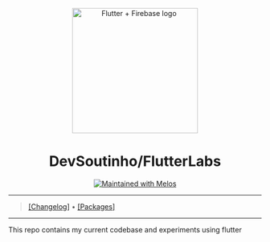 <p align="center">
  <a href="https://github.com/devsoutinho">
    <img width="250px" src="https://github.com/devsoutinho.png" alt="Flutter + Firebase logo"><br/>
  </a>
  <h1 align="center">DevSoutinho/FlutterLabs</h1>
</p>

<p align="center">
  <a href="https://github.com/invertase/melos">
    <img src="https://img.shields.io/badge/maintained%20with-melos-f700ff.svg?style=flat-square" alt="Maintained with Melos" />
  </a>
</p>

---

> [[Changelog]](./CHANGELOG.md) • [[Packages]](#)

---

This repo contains my current codebase and experiments using flutter
